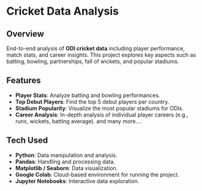 # Cricket Data Analysis

## Overview
End-to-end analysis of **ODI cricket data** including player performance, match stats, and career insights. This project explores key aspects such as batting, bowling, partnerships, fall of wickets, and popular stadiums.

## Features
- **Player Stats**: Analyze batting and bowling performances.
- **Top Debut Players**: Find the top 5 debut players per country.
- **Stadium Popularity**: Visualize the most popular stadiums for ODIs.
- **Career Analysis**: In-depth analysis of individual player careers (e.g., runs, wickets, batting average).
and many more....

## Tech Used
- **Python**: Data manipulation and analysis.
- **Pandas**: Handling and processing data.
- **Matplotlib / Seaborn**: Data visualization.
- **Google Colab**: Cloud-based environment for running the project.
- **Jupyter Notebooks**: Interactive data exploration.
